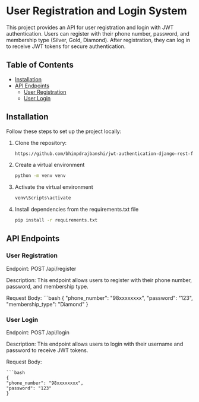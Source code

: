 # User Registration and Login System

This project provides an API for user registration and login with JWT authentication. Users can register with their phone number, password, and membership type (Silver, Gold, Diamond). After registration, they can log in to receive JWT tokens for secure authentication.

## Table of Contents

- [Installation](#installation)
- [API Endpoints](#api-endpoints)
  - [User Registration](#user-registration)
  - [User Login](#user-login)

## Installation

Follow these steps to set up the project locally:

1. Clone the repository:
   ```bash
   https://github.com/bhimpdrajbanshi/jwt-authentication-django-rest-framework.git

2. Create a virtual environment
   ```bash
   python -m venv venv

3. Activate the virtual environment
   ```bash
   venv\Scripts\activate

4. Install dependencies from the requirements.txt file
   ```bash
   pip install -r requirements.txt


## API Endpoints

### User Registration

Endpoint: POST /api/register

Description: This endpoint allows users to register with their phone number, password, and membership type.

Request Body:
    ```bash
    {
    "phone_number": "98xxxxxxxx",
    "password": "123",
    "membership_type": "Diamond"
    }


### User Login

Endpoint: POST /api/login

Description: This endpoint allows users to login with their username and password to receive JWT tokens.

Request Body:

    ```bash
    {
    "phone_number": "98xxxxxxxx",
    "password": "123"
    }
